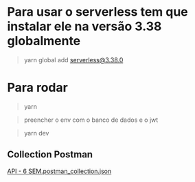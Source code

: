 # Para usar o serverless tem que instalar ele na versão 3.38 globalmente

> yarn global add serverless@3.38.0

# Para rodar

> yarn

> preencher o env com o banco de dados e o jwt

> yarn dev

## Collection Postman
[API - 6 SEM.postman_collection.json](https://github.com/user-attachments/files/17483584/API.-.6.SEM.postman_collection.json)
